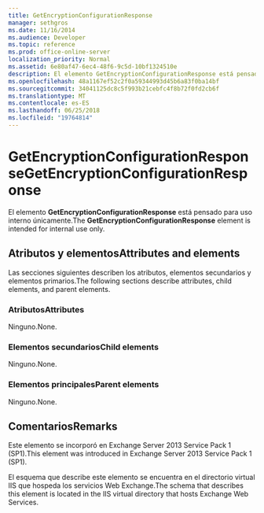 ```yaml
---
title: GetEncryptionConfigurationResponse
manager: sethgros
ms.date: 11/16/2014
ms.audience: Developer
ms.topic: reference
ms.prod: office-online-server
localization_priority: Normal
ms.assetid: 6e80af47-6ec4-48f6-9c5d-10bf1324510e
description: El elemento GetEncryptionConfigurationResponse está pensado para uso interno únicamente.
ms.openlocfilehash: 48a1167ef52c2f0a59344993d45b6a83f0ba14bf
ms.sourcegitcommit: 34041125dc8c5f993b21cebfc4f8b72f0fd2cb6f
ms.translationtype: MT
ms.contentlocale: es-ES
ms.lasthandoff: 06/25/2018
ms.locfileid: "19764814"
---
```

# <a name="getencryptionconfigurationresponse"></a><span data-ttu-id="706db-103">GetEncryptionConfigurationResponse</span><span class="sxs-lookup"><span data-stu-id="706db-103">GetEncryptionConfigurationResponse</span></span>

<span data-ttu-id="706db-104">El elemento **GetEncryptionConfigurationResponse** está pensado para uso interno únicamente.</span><span class="sxs-lookup"><span data-stu-id="706db-104">The **GetEncryptionConfigurationResponse** element is intended for internal use only.</span></span> 

## <a name="attributes-and-elements"></a><span data-ttu-id="706db-105">Atributos y elementos</span><span class="sxs-lookup"><span data-stu-id="706db-105">Attributes and elements</span></span>

<span data-ttu-id="706db-106">Las secciones siguientes describen los atributos, elementos secundarios y elementos primarios.</span><span class="sxs-lookup"><span data-stu-id="706db-106">The following sections describe attributes, child elements, and parent elements.</span></span>
  
### <a name="attributes"></a><span data-ttu-id="706db-107">Atributos</span><span class="sxs-lookup"><span data-stu-id="706db-107">Attributes</span></span>

<span data-ttu-id="706db-108">Ninguno.</span><span class="sxs-lookup"><span data-stu-id="706db-108">None.</span></span>
  
### <a name="child-elements"></a><span data-ttu-id="706db-109">Elementos secundarios</span><span class="sxs-lookup"><span data-stu-id="706db-109">Child elements</span></span>

<span data-ttu-id="706db-110">Ninguno.</span><span class="sxs-lookup"><span data-stu-id="706db-110">None.</span></span>
  
### <a name="parent-elements"></a><span data-ttu-id="706db-111">Elementos principales</span><span class="sxs-lookup"><span data-stu-id="706db-111">Parent elements</span></span>

<span data-ttu-id="706db-112">Ninguno.</span><span class="sxs-lookup"><span data-stu-id="706db-112">None.</span></span>
  
## <a name="remarks"></a><span data-ttu-id="706db-113">Comentarios</span><span class="sxs-lookup"><span data-stu-id="706db-113">Remarks</span></span>

<span data-ttu-id="706db-114">Este elemento se incorporó en Exchange Server 2013 Service Pack 1 (SP1).</span><span class="sxs-lookup"><span data-stu-id="706db-114">This element was introduced in Exchange Server 2013 Service Pack 1 (SP1).</span></span>
  
<span data-ttu-id="706db-115">El esquema que describe este elemento se encuentra en el directorio virtual IIS que hospeda los servicios Web Exchange.</span><span class="sxs-lookup"><span data-stu-id="706db-115">The schema that describes this element is located in the IIS virtual directory that hosts Exchange Web Services.</span></span>
  

